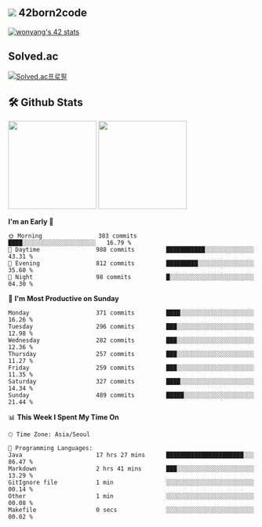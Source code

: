 
## <img src="https://img.shields.io/badge/-000000?style=flat&logo=42&logoColor=white"> 42born2code
[![wonyang's 42 stats](https://badge42.vercel.app/api/v2/cl5nhe5b6007809kydha7ht42/stats?cursusId=21&coalitionId=88)](https://profile.intra.42.fr/users/wonyang)

## Solved.ac
[![Solved.ac프로필](http://mazassumnida.wtf/api/v2/generate_badge?boj=bennyws)](https://solved.ac/bennyws)

## 🛠️ Github Stats
<p>
  <img height="180em" src="https://github-readme-stats-veggie-garden.vercel.app/api?username=gemstoneyang&show_icons=true&include_all_commits=true&bg_color=30,e96443,904e95&title_color=fff&text_color=fff">
  <img height="180em" src="https://github-readme-stats-veggie-garden.vercel.app/api/top-langs/?username=gemstoneyang&layout=compact&bg_color=30,e96443,904e95&title_color=fff&text_color=fff">
</p>

<!--START_SECTION:waka-->
**I'm an Early 🐤** 

```text
🌞 Morning                383 commits         ████░░░░░░░░░░░░░░░░░░░░░   16.79 % 
🌆 Daytime                988 commits         ███████████░░░░░░░░░░░░░░   43.31 % 
🌃 Evening                812 commits         █████████░░░░░░░░░░░░░░░░   35.60 % 
🌙 Night                  98 commits          █░░░░░░░░░░░░░░░░░░░░░░░░   04.30 % 
```
📅 **I'm Most Productive on Sunday** 

```text
Monday                   371 commits         ████░░░░░░░░░░░░░░░░░░░░░   16.26 % 
Tuesday                  296 commits         ███░░░░░░░░░░░░░░░░░░░░░░   12.98 % 
Wednesday                282 commits         ███░░░░░░░░░░░░░░░░░░░░░░   12.36 % 
Thursday                 257 commits         ███░░░░░░░░░░░░░░░░░░░░░░   11.27 % 
Friday                   259 commits         ███░░░░░░░░░░░░░░░░░░░░░░   11.35 % 
Saturday                 327 commits         ████░░░░░░░░░░░░░░░░░░░░░   14.34 % 
Sunday                   489 commits         █████░░░░░░░░░░░░░░░░░░░░   21.44 % 
```


📊 **This Week I Spent My Time On** 

```text
🕑︎ Time Zone: Asia/Seoul

💬 Programming Languages: 
Java                     17 hrs 27 mins      ██████████████████████░░░   86.47 % 
Markdown                 2 hrs 41 mins       ███░░░░░░░░░░░░░░░░░░░░░░   13.29 % 
GitIgnore file           1 min               ░░░░░░░░░░░░░░░░░░░░░░░░░   00.14 % 
Other                    1 min               ░░░░░░░░░░░░░░░░░░░░░░░░░   00.08 % 
Makefile                 0 secs              ░░░░░░░░░░░░░░░░░░░░░░░░░   00.02 % 
```


<!--END_SECTION:waka-->
